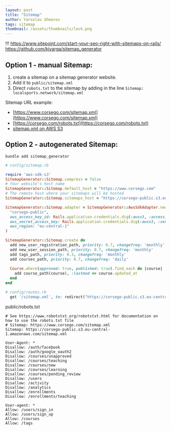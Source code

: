 ```yaml
---
layout: post
title: "Sitemap"
author: Yaroslav Shmarov
tags: sitemap
thumbnail: /assets/thumbnails/lock.png
---
```


!!!
https://www.sitepoint.com/start-your-seo-right-with-sitemaps-on-rails/
https://github.com/kjvarga/sitemap_generator

## Option 1 - manual Sitemap:

1. create a sitemap on a sitemap generator website. 
2. Add it to `public/sitemap.xml`
3. Direct `robots.txt` to the sitemap by adding in the line `Sitemap: localsports.network/sitemap.xml`

Sitemap URL example:

* [https://www.corsego.com/sitemap.xml](https://www.corsego.com/sitemap.xml)
* [https://corsego.com/robots.txt](https://corsego.com/robots.txt)
* [sitemap.xml on AWS S3](https://corsego-public.s3.eu-central-1.amazonaws.com/sitemap.xml)

## Option 2 - autogenerated Sitemap:

```shell
bundle add sitemap_generator
```

```ruby
# config/sitemap.rb

require 'aws-sdk-s3'
SitemapGenerator::Sitemap.compress = false
# Your website's host name
SitemapGenerator::Sitemap.default_host = "https://www.corsego.com"
# The remote host where your sitemaps will be hosted
SitemapGenerator::Sitemap.sitemaps_host = "https://corsego-public.s3.eu-central-1.amazonaws.com/"

SitemapGenerator::Sitemap.adapter = SitemapGenerator::AwsSdkAdapter.new(
  "corsego-public",
  aws_access_key_id: Rails.application.credentials.dig(:awss3, :access_key_id),
  aws_secret_access_key: Rails.application.credentials.dig(:awss3, :secret_access_key),
  aws_region: "eu-central-1"
)

SitemapGenerator::Sitemap.create do
  add new_user_registration_path, priority: 0.7, changefreq: 'monthly'
  add new_user_session_path, priority: 0.7, changefreq: 'monthly'
  add tags_path, priority: 0.3, changefreq: 'monthly'
  add courses_path, priority: 0.7, changefreq: 'daily'
  
  Course.where(approved: true, published: true).find_each do |course|
    add course_path(course), :lastmod => course.updated_at
  end
end
```

```ruby
# config/routes.rb
  get '/sitemap.xml', to: redirect("https://corsego-public.s3.eu-central-1.amazonaws.com/sitemap.xml")
```

public/robots.txt
```t
# See https://www.robotstxt.org/robotstxt.html for documentation on how to use the robots.txt file
# Sitemap: https://www.corsego.com/sitemap.xml
Sitemap: https://corsego-public.s3.eu-central-1.amazonaws.com/sitemap.xml

User-Agent: *
Disallow: /auth/facebook
Disallow: /auth/google_oauth2
Disallow: /courses/unapproved
Disallow: /courses/teaching
Disallow: /courses/new
Disallow: /courses/learning
Disallow: /courses/pending_review
Disallow: /users
Disallow: /activity
Disallow: /analytics
Disallow: /enrollments
Disallow: /enrollments/teaching

User-agent: *
Allow: /users/sign_in
Allow: /users/sign_up
Allow: /courses
Allow: /tags
```